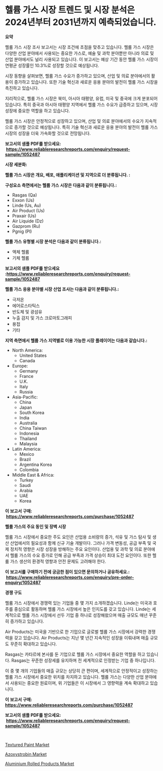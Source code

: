 <p><h1>헬륨 가스 시장 트렌드 및 시장 분석은 2024년부터 2031년까지 예측되었습니다.</h1></p><p><strong>요약</strong></p>
<p><p>헬륨 가스 시장 조사 보고서는 시장 조건에 초점을 맞추고 있습니다. 헬륨 가스 시장은 다양한 산업 분야에서 사용되는 중요한 가스로, 예술 및 과학 분야뿐만 아니라 의료 및 산업 분야에서도 널리 사용되고 있습니다. 이 보고서는 예상 기간 동안 헬륨 가스 시장이 연평균 성장률인 10.3%로 성장할 것으로 예상됩니다.</p><p>시장 동향을 살펴보면, 헬륨 가스 수요가 증가하고 있으며, 산업 및 의료 분야에서의 활용이 증가하고 있습니다. 또한 기술 혁신과 새로운 응용 분야의 발전이 헬륨 가스 시장을 촉진하고 있습니다.</p><p>지리적으로, 헬륨 가스 시장은 북미, 아시아 태평양, 유럽, 미국 및 중국에 크게 분포되어 있습니다. 특히 중국과 아시아 태평양 지역에서 헬륨 가스 수요가 급증하고 있으며, 시장 성장에 중요한 역할을 하고 있습니다. </p><p>헬륨 가스 시장은 안정적으로 성장하고 있으며, 산업 및 의료 분야에서의 수요가 지속적으로 증가할 것으로 예상됩니다. 특히 기술 혁신과 새로운 응용 분야의 발전이 헬륨 가스 시장의 성장을 더욱 가속화할 것으로 전망됩니다.</p></p>
<p><strong>보고서의 샘플 PDF를 받으세요: &nbsp;<a href="https://www.reliableresearchreports.com/enquiry/request-sample/1052487">https://www.reliableresearchreports.com/enquiry/request-sample/1052487</a></strong></p>
<p><strong>시장 세분화:</strong></p>
<p><strong> 헬륨 가스 시장은 개요, 배포, 애플리케이션 및 지역으로 더 분류됩니다. :</strong></p>
<p><strong>구성요소 측면에서는 헬륨 가스 시장은 다음과 같이 분류됩니다.:</strong></p>
<p><ul><li>Rasgas (Qa)</li><li>Exxon (Us)</li><li>Linde (Us, Au)</li><li>Air Product (Us)</li><li>Praxair (Us)</li><li>Air Liquide (Dz)</li><li>Gazprom (Ru)</li><li>Pgnig (Pl)</li></ul></p>
<p><strong> 헬륨 가스 유형별 시장 분석은 다음과 같이 분류됩니다.:</strong></p>
<p><ul><li>액체 헬륨</li><li>기체 헬륨</li></ul></p>
<p><strong>보고서의 샘플 PDF를 받으세요 :<a href="https://www.reliableresearchreports.com/enquiry/request-sample/1052487">https://www.reliableresearchreports.com/enquiry/request-sample/1052487</a></strong></p>
<p><strong> 헬륨 가스 응용 분야별 시장 산업 조사는 다음과 같이 분류됩니다.:</strong></p>
<p><ul><li>극저온</li><li>에어로스타틱스</li><li>반도체 및 광섬유</li><li>누출 감지 및 가스 크로마토그래피</li><li>용접</li><li>기타</li></ul></p>
<p><strong>지역 측면에서 헬륨 가스 지역별로 이용 가능한 시장 플레이어는 다음과 같습니다.:</strong></p>
<p><ul>
    <li>
        North America:
        <ul>
            <li>United States</li>
            <li>Canada</li>
        </ul>
    </li>
    <li>
        Europe:
        <ul>
            <li>Germany</li>
            <li>France</li>
            <li>U.K.</li>
            <li>Italy</li>
            <li>Russia</li>
        </ul>
    </li>
    <li>
        Asia-Pacific:
        <ul>
            <li>China</li>
            <li>Japan</li>
            <li>South Korea</li>
            <li>India</li>
            <li>Australia</li>
            <li>China Taiwan</li>
            <li>Indonesia</li>
            <li>Thailand</li>
            <li>Malaysia</li>
        </ul>
    </li>
    <li>
        Latin America:
        <ul>
            <li>Mexico</li>
            <li>Brazil</li>
            <li>Argentina Korea</li>
            <li>Colombia</li>
        </ul>
    </li>
    <li>
        Middle East & Africa:
        <ul>
            <li>Turkey</li>
            <li>Saudi</li>
            <li>Arabia</li>
            <li>UAE</li>
            <li>Korea</li>
        </ul>
    </li>
    </ul></p>
<p><strong>이 보고서 구매: &nbsp;<a href="https://www.reliableresearchreports.com/purchase/1052487">https://www.reliableresearchreports.com/purchase/1052487</a></strong></p>
<p><strong>헬륨 가스의 주요 동인 및 장벽 시장</strong></p>
<p><p>헬륨 가스 시장에서 중요한 주도 요인은 산업용 소비량의 증가, 석유 및 가스 탐사 및 생산 산업에서의 필요성과 함께 신규 기술 개발이다. 그러나 가격 변동성, 공급 부족 및 국제 정치적 영향은 시장 성장을 방해하는 주요 요인이다. 산업용 및 과학 및 의료 분야에서 헬륨 가스의 수요 증가로 인해 공급 부족과 가격 상승이 최대 도전 요인이다. 또한 헬륨 가스 생산의 환경적 영향과 안전 문제도 고려해야 한다.</p></p>
<p><strong>이 보고서를 구매하기 전에 궁금한 점이 있으면 문의하거나 공유하세요.: &nbsp;<a href="https://www.reliableresearchreports.com/enquiry/pre-order-enquiry/1052487">https://www.reliableresearchreports.com/enquiry/pre-order-enquiry/1052487</a></strong></p>
<p><strong>경쟁 구도</strong></p>
<p><p>헬륨 가스 시장에서 경쟁력 있는 기업들 중 몇 가지 소개하겠습니다. Linde는 미국과 호주를 중심으로 활동하며 헬륨 가스 시장에서 높은 인지도를 갖고 있습니다. Linde는 세계적으로 헬륨 가스 시장에서 선두 기업 중 하나로 성장해왔으며 매출 규모도 매년 꾸준히 증가하고 있습니다.</p><p>Air Products는 미국을 기반으로 한 기업으로 글로벌 헬륨 가스 시장에서 강력한 경쟁력을 갖고 있습니다. Air Products는 지난 몇 년간 지속적인 성장을 이뤄내며 매출 규모도 꾸준히 확대하고 있습니다.</p><p>Rasgas는 카타르에 본사를 둔 기업으로 헬륨 가스 시장에서 중요한 역할을 하고 있습니다. Rasgas는 꾸준한 성장세를 유지하며 전 세계적으로 인정받는 기업 중 하나입니다.</p><p>이 중 몇 개의 기업들의 매출 규모는 상당히 큰 편이며, 세계적으로 안정적이고 성장하는 헬륨 가스 시장에서 중요한 위치를 차지하고 있습니다. 헬륨 가스는 다양한 산업 분야에서 사용되는 중요한 원료이며, 위 기업들은 이 시장에서 그 영향력을 계속 확대하고 있습니다.</p></p>
<p><strong>이 보고서 구매: &nbsp; <a href="https://www.reliableresearchreports.com/purchase/1052487">https://www.reliableresearchreports.com/purchase/1052487</a></strong></p>
<p><strong>보고서의 샘플 PDF를 받으세요: &nbsp;<a href="https://www.reliableresearchreports.com/enquiry/request-sample/1052487">https://www.reliableresearchreports.com/enquiry/request-sample/1052487</a></strong><strong></strong></p>
<p>&nbsp;</p>
<p><p><a href="https://github.com/globismark/Market-Research-Report-List-2/blob/main/textured-paint-market.md">Textured Paint Market</a></p><p><a href="https://github.com/timeliteaut/Market-Research-Report-List-1/blob/main/azoxystrobin-market.md">Azoxystrobin Market</a></p><p><a href="https://github.com/bobicer/Market-Research-Report-List-2/blob/main/aluminium-rolled-products-market.md">Aluminium Rolled Products Market</a></p></p>